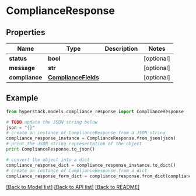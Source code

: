 # ComplianceResponse


## Properties

Name | Type | Description | Notes
------------ | ------------- | ------------- | -------------
**status** | **bool** |  | [optional] 
**message** | **str** |  | [optional] 
**compliance** | [**ComplianceFields**](ComplianceFields.md) |  | [optional] 

## Example

```python
from hyperstack.models.compliance_response import ComplianceResponse

# TODO update the JSON string below
json = "{}"
# create an instance of ComplianceResponse from a JSON string
compliance_response_instance = ComplianceResponse.from_json(json)
# print the JSON string representation of the object
print ComplianceResponse.to_json()

# convert the object into a dict
compliance_response_dict = compliance_response_instance.to_dict()
# create an instance of ComplianceResponse from a dict
compliance_response_form_dict = compliance_response.from_dict(compliance_response_dict)
```
[[Back to Model list]](../README.md#documentation-for-models) [[Back to API list]](../README.md#documentation-for-api-endpoints) [[Back to README]](../README.md)


